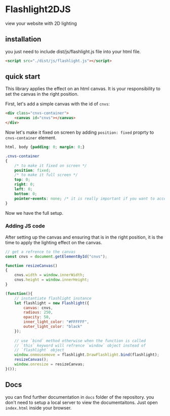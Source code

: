 # Flashlight2DJS
view your website with 2D lighting

## installation
you just need to include dist/js/flashlight.js file into your html file.
```html
<script src="./dist/js/flashlight.js"></script>
```

## quick start
This library applies the effect on an html canvas. It is your responsibility to set
the canvas in the right position.

First, let's add a simple canvas with the id of `cnvs`:
```html
<div class="cnvs-container">
    <canvas id="cnvs"></canvas>
</div>
```

Now let's make it fixed on screen by adding `position: fixed` proprty to `cnvs-container` element.
```css
html, body {padding: 0; margin: 0;}

.cnvs-container
{
    /* to make it fixed on screen */
    position: fixed;
    /* to make it full screen */
    top: 0;
    right: 0;
    left: 0;
    bottom: 0;
    pointer-events: none; /* it is really important if you want to access the elements under the canvas */
}
```

Now we have the full setup.

### Adding JS code

After setting up the canvas and ensuring that is in the right position, it is the time to apply the
lighting effect on the canvas.

```javascript
// get a refrence to the canvas
const cnvs = document.getElementById("cnvs");

function resizeCanvas()
{
    cnvs.width = window.innerWidth;
    cnvs.height = window.innerHeight;
}

(function(){ 
    // instantiate flashlight instance
    let flashlight = new Flashlight({
        canvas: cnvs,
        radious: 250,
        opacity: 50,
        inner_light_color: "#FFFFFF",
        outer_light_color: "black"
    });
    
    // use `bind` method otherwise when the function is called
    // `this` keyword will refrence `window` object instead of
    // `flashlight` object
    window.onmousemove = flashlight.DrawFlashlight.bind(flashlight);
    resizeCanvas();
    window.onresize = resizeCanvas;
}());
```

## Docs

you can find further documentation in `docs` folder of the repository. you don't need to 
setup a local server to view the documentaitons. Just open `index.html` inside your browser.
